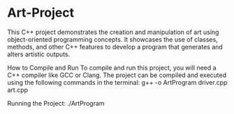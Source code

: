# Art-Project
This C++ project demonstrates the creation and manipulation of art using object-oriented programming concepts. It showcases the use of classes, methods, and other C++ features to develop a program that generates and alters artistic outputs.


How to Compile and Run
To compile and run this project, you will need a C++ compiler like GCC or Clang. The project can be compiled and executed using the following commands in the terminal:
g++ -o ArtProgram driver.cpp art.cpp


Running the Project:
./ArtProgram


